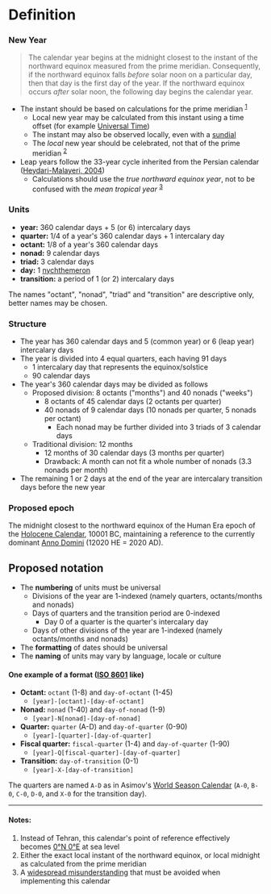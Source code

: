 # Definition

### New Year

> The calendar year begins at the midnight closest to the instant of the northward equinox measured from the prime meridian. Consequently, if the northward equinox falls _before_ solar noon on a particular day, then that day is the first day of the year. If the northward equinox occurs _after_ solar noon, the following day begins the calendar year.

- The instant should be based on calculations for the prime meridian <sup>[1](#notes)</sup>
  - Local new year may be calculated from this instant using a time offset (for example [Universal Time](https://en.wikipedia.org/wiki/Universal_Time))
  - The instant may also be observed locally, even with a [sundial](https://en.wikipedia.org/wiki/Sundial)
  - The _local_ new year should be celebrated, not that of the prime meridian <sup>[2](#notes)</sup>
- Leap years follow the 33-year cycle inherited from the Persian calendar ([Heydari-Malayeri, 2004](http://aramis.obspm.fr/~heydari/divers/ir-cal-eng.html))
  - Calculations should use the _true northward equinox year_, not to be confused with the _mean tropical year_ <sup>[3](#notes)</sup>

### Units

- **year:** 360 calendar days + 5 (or 6) intercalary days
- **quarter:** 1/4 of a year's 360 calendar days + 1 intercalary day
- **octant:** 1/8 of a year's 360 calendar days
- **nonad:** 9 calendar days
- **triad:** 3 calendar days
- **day:** 1 [nychthemeron](https://en.wikipedia.org/wiki/Nychthemeron)
- **transition:** a period of 1 (or 2) intercalary days

The names "octant", "nonad", "triad" and "transition" are descriptive only, better names may be chosen.

### Structure

- The year has 360 calendar days and 5 (common year) or 6 (leap year) intercalary days
- The year is divided into 4 equal quarters, each having 91 days
  - 1 intercalary day that represents the equinox/solstice
  - 90 calendar days
- The year's 360 calendar days may be divided as follows
  - Proposed division: 8 octants ("months") and 40 nonads ("weeks")
    - 8 octants of 45 calendar days (2 octants per quarter)
    - 40 nonads of 9 calendar days (10 nonads per quarter, 5 nonads per octant)
      - Each nonad may be further divided into 3 triads of 3 calendar days
  - Traditional division: 12 months
    - 12 months of 30 calendar days (3 months per quarter)
    - Drawback: A month can not fit a whole number of nonads (3.3 nonads per month)
 - The remaining 1 or 2 days at the end of the year are intercalary transition days before the new year

### Proposed epoch

The midnight closest to the northward equinox of the Human Era epoch of the [Holocene Calendar](https://en.wikipedia.org/wiki/Holocene_calendar), 10001 BC, maintaining a reference to the currently dominant [Anno Domini](https://en.wikipedia.org/wiki/Anno_Domini) (12020 HE = 2020 AD).

## Proposed notation

- The **numbering** of units must be universal
  - Divisions of the year are 1-indexed (namely quarters, octants/months and nonads)
  - Days of quarters and the transition period are 0-indexed
    - Day 0 of a quarter is the quarter's intercalary day
  - Days of other divisions of the year are 1-indexed (namely octants/months and nonads)
- The **formatting** of dates should be universal
- The **naming** of units may vary by language, locale or culture

#### One example of a format ([ISO 8601](https://en.wikipedia.org/wiki/ISO_8601) like)

  - **Octant:** `octant` (1-8) and `day-of-octant` (1-45)
    - `[year]-[octant]-[day-of-octant]`
  - **Nonad:** `nonad` (1-40) and `day-of-nonad` (1-9)
    - `[year]-N[nonad]-[day-of-nonad]`
  - **Quarter:** `quarter` (A-D) and `day-of-quarter` (0-90)
    - `[year]-[quarter]-[day-of-quarter]`
  - **Fiscal quarter:** `fiscal-quarter` (1-4) and `day-of-quarter` (1-90)
    - `[year]-Q[fiscal-quarter]-[day-of-quarter]`
  - **Transition:** `day-of-transition` (0-1)
    - `[year]-X-[day-of-transition]`

The quarters are named `A-D` as in Asimov's [World Season Calendar](https://calendars.wikia.org/wiki/World_Season_Calendar) (`A-0`, `B-0`, `C-0`, `D-0`, and `X-0` for the transition day).

---

#### Notes:

1. Instead of Tehran, this calendar's point of reference effectively becomes [0°N 0°E](https://en.wikipedia.org/wiki/Null_Island) at sea level
2. Either the exact local instant of the northward equinox, or local midnight as calculated from the prime meridian
3. A [widespread misunderstanding](https://hermetic.ch/cal_stud/cassidy/err_trop.htm) that must be avoided when implementing this calendar
